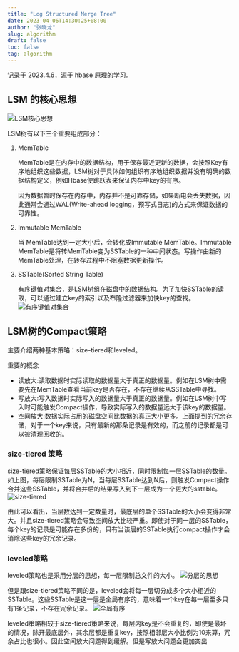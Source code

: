 ```yaml
---
title: "Log Structured Merge Tree"
date: 2023-04-06T14:30:25+08:00
author: "张晓龙"
slug: algorithm
draft: false
toc: false
tag: algorithm
---
```


记录于 2023.4.6，源于 hbase 原理的学习。

## LSM 的核心思想

![LSM核心思想](https://tva1.sinaimg.cn/large/008vOhrAgy1hcpyvsu9dej31bw0qiwhm.jpg)

LSM树有以下三个重要组成部分：

1. MemTable

    MemTable是在内存中的数据结构，用于保存最近更新的数据，会按照Key有序地组织这些数据，LSM树对于具体如何组织有序地组织数据并没有明确的数据结构定义，例如Hbase使跳跃表来保证内存中key的有序。

    因为数据暂时保存在内存中，内存并不是可靠存储，如果断电会丢失数据，因此通常会通过WAL(Write-ahead logging，预写式日志)的方式来保证数据的可靠性。

2. Immutable MemTable

    当 MemTable达到一定大小后，会转化成Immutable MemTable。Immutable MemTable是将转MemTable变为SSTable的一种中间状态。写操作由新的MemTable处理，在转存过程中不阻塞数据更新操作。

3. SSTable(Sorted String Table)

    有序键值对集合，是LSM树组在磁盘中的数据结构。为了加快SSTable的读取，可以通过建立key的索引以及布隆过滤器来加快key的查找。
    ![有序键值对集合](https://tva1.sinaimg.cn/large/008vOhrAgy1hcpyx7hj95j31b4074wf5.jpg)

## LSM树的Compact策略

主要介绍两种基本策略：size-tiered和leveled。

重要的概念

- 读放大:读取数据时实际读取的数据量大于真正的数据量。例如在LSM树中需要先在MemTable查看当前key是否存在，不存在继续从SSTable中寻找。
- 写放大:写入数据时实际写入的数据量大于真正的数据量。例如在LSM树中写入时可能触发Compact操作，导致实际写入的数据量远大于该key的数据量。
- 空间放大:数据实际占用的磁盘空间比数据的真正大小更多。上面提到的冗余存储，对于一个key来说，只有最新的那条记录是有效的，而之前的记录都是可以被清理回收的。

### size-tiered 策略

size-tiered策略保证每层SSTable的大小相近，同时限制每一层SSTable的数量。如上图，每层限制SSTable为N，当每层SSTable达到N后，则触发Compact操作合并这些SSTable，并将合并后的结果写入到下一层成为一个更大的sstable。
![size-tiered](https://tva1.sinaimg.cn/large/008vOhrAgy1hcpz20qsr3j30mk0b4q3q.jpg)

由此可以看出，当层数达到一定数量时，最底层的单个SSTable的大小会变得非常大。并且size-tiered策略会导致空间放大比较严重。即使对于同一层的SSTable，每个key的记录是可能存在多份的，只有当该层的SSTable执行compact操作才会消除这些key的冗余记录。

### leveled策略

leveled策略也是采用分层的思想，每一层限制总文件的大小。
![分层的思想](https://tva1.sinaimg.cn/large/008vOhrAgy1hcpz30oitkj30o8090my1.jpg)

但是跟size-tiered策略不同的是，leveled会将每一层切分成多个大小相近的SSTable。这些SSTable是这一层是全局有序的，意味着一个key在每一层至多只有1条记录，不存在冗余记录。
![全局有序](https://tva1.sinaimg.cn/large/008vOhrAgy1hcpz3nxjwvj30p00ckdh9.jpg)

leveled策略相较于size-tiered策略来说，每层内key是不会重复的，即使是最坏的情况，除开最底层外，其余层都是重复key，按照相邻层大小比例为10来算，冗余占比也很小。因此空间放大问题得到缓解。但是写放大问题会更加突出